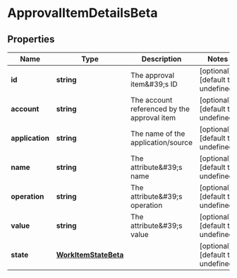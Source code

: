 # ApprovalItemDetailsBeta

## Properties

Name | Type | Description | Notes
------------ | ------------- | ------------- | -------------
**id** | **string** | The approval item\&#39;s ID | [optional] [default to undefined]
**account** | **string** | The account referenced by the approval item | [optional] [default to undefined]
**application** | **string** | The name of the application/source | [optional] [default to undefined]
**name** | **string** | The attribute\&#39;s name | [optional] [default to undefined]
**operation** | **string** | The attribute\&#39;s operation | [optional] [default to undefined]
**value** | **string** | The attribute\&#39;s value | [optional] [default to undefined]
**state** | [**WorkItemStateBeta**](WorkItemStateBeta.md) |  | [optional] [default to undefined]

